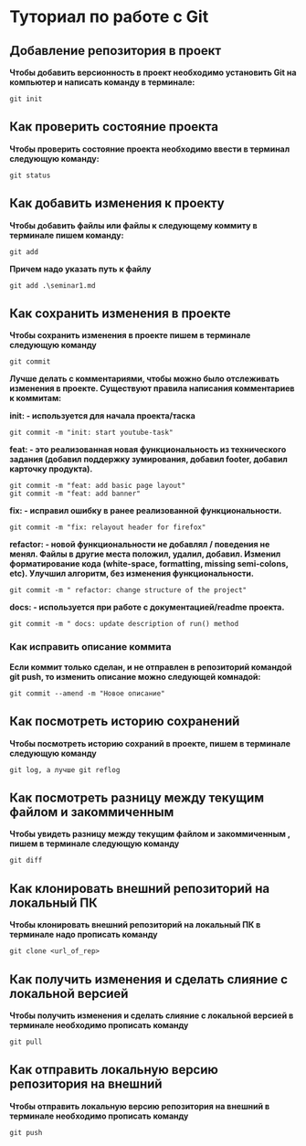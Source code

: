 # Туториал по работе с Git
## Добавление репозитория в проект

**Чтобы добавить версионность в проект необходимо установить Git на компьютер и написать команду в терминале:**

```
git init
```
## Как проверить состояние проекта
**Чтобы проверить состояние проекта необходимо ввести в терминал следующую команду:**
```
git status
```
## Как добавить изменения к проекту
**Чтобы добавить файлы или файлы к следующему коммиту в терминале пишем команду:**

```
git add
```
**Причем надо указать путь к файлу**
```
git add .\seminar1.md
```

## Как сохранить изменения в проекте
**Чтобы сохранить изменения в проекте пишем в терминале следующую команду**
```
git commit
```
**Лучше делать с комментариями, чтобы можно было отслеживать изменения в проекте. Существуют правила написания комментариев к коммитам:**

**init: - используется для начала проекта/таска**
```
git commit -m "init: start youtube-task"
```
**feat: - это реализованная новая функциональность из технического задания (добавил поддержку зумирования, добавил footer, добавил карточку продукта).**

```
git commit -m "feat: add basic page layout"
git commit -m "feat: add banner"

```
**fix: - исправил ошибку в ранее реализованной функциональности.**
```
git commit -m "fix: relayout header for firefox"
```
**refactor: - новой функциональности не добавлял / поведения не менял. Файлы в другие места положил, удалил, добавил. Изменил форматирование кода (white-space, formatting, missing semi-colons, etc). Улучшил алгоритм, без изменения функциональности.**
```
git commit -m "	refactor: change structure of the project"
```
**docs: - используется при работе с документацией/readme проекта.**
```
git commit -m "	docs: update description of run() method
```
### Как исправить описание коммита
**Если коммит только сделан, и не отправлен в репозиторий командой git push, то изменить описание можно следующей комнадой:**
```
git commit --amend -m "Новое описание"
```

## Как посмотреть историю сохранений
**Чтобы посмотреть историю сохраний в проекте, пишем в терминале следующую команду**
```
git log, a лучше git reflog
```
## Как посмотреть разницу между текущим файлом и закоммиченным
**Чтобы увидеть разницу между текущим файлом и закоммиченным , пишем в терминале следующую команду**
```
git diff
```

## Как клонировать внешний репозиторий на локальный ПК
**Чтобы клонировать внешний репозиторий на локальный ПК в терминале надо прописать команду**
```
git clone <url_of_rep>
```

## Как получить изменения и сделать слияние с локальной версией
**Чтобы получить изменения и сделать слияние с локальной версией в терминале необходимо прописать команду**
```
git pull
```

## Как отправить локальную версию репозитория на внешний
**Чтобы отправить локальную версию репозитория на внешний в терминале необходимо прописать команду**
```
git push
```
